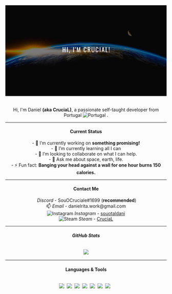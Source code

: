 ![Banner](https://github.com/00CruciaL00/00CruciaL00/blob/main/assets/banner/Banner.png)

<div align="center">
<br>
Hi, I'm Daniel <strong>(aka CruciaL)</strong>, a passionate self-taught developer from Portugal <img alt="Portugal", width="25px" src="https://upload.wikimedia.org/wikipedia/commons/thumb/5/5c/Flag_of_Portugal.svg/1200px-Flag_of_Portugal.svg.png"> .
<br>
<hr>      
<h4> Current Status </h4>     
- 🔭 I’m currently working on <strong>something promising!</strong><br>
- 🌱 I’m currently learning all I can<br>
- 👯 I’m looking to collaborate on what I can help.<br>
- 💬 Ask me about space, earth, life.<br>
- ⚡ Fun fact: <strong>Banging your head against a wall for one hour burns 150 calories.</strong> 
<hr>
<h4> Contact Me </h4>
<img alt="", width="15px" src="https://cdn.icon-icons.com/icons2/2108/PNG/512/discord_icon_130958.png"> <i>Discord</i> - SouOCruciale#1699 (<strong>recommended</strong>)
<br>
📫 <i>Email</i> - danielrita.work@gmail.com
<br>
<img alt="Instagram", width="15px" src="https://upload.wikimedia.org/wikipedia/commons/thumb/5/58/Instagram-Icon.png/1025px-Instagram-Icon.png"> <i>Instagram</i> -     <a href="https://www.instagram.com/souotaldani/">souotaldani</a>
<br>
<img alt="Steam", width="15px" src="https://upload.wikimedia.org/wikipedia/commons/thumb/8/83/Steam_icon_logo.svg/512px-Steam_icon_logo.svg.png"> <i>Steam</i> -     <a href="https://steamcommunity.com/id/CruciaL_Official/">CruciaL</a>
<hr>
<h4> <i> GitHub Stats </i> </h4>
<br>
<img src="https://github-readme-stats.vercel.app/api?username=00CruciaL00&show_icons=true&hide_border=true&theme=tokyonight&count_private=true">
<br>
<hr>
<h4>Languages & Tools</h4>
<br>
<img width="30px" src="https://upload.wikimedia.org/wikipedia/commons/thumb/e/e2/Atom_1.0_icon.png/768px-Atom_1.0_icon.png">&nbsp;&nbsp;<img width="30px" src="https://discord.js.org/static/logo-square.png">&nbsp;&nbsp;<img width="30px" src="https://upload.wikimedia.org/wikipedia/commons/thumb/9/99/Unofficial_JavaScript_logo_2.svg/480px-Unofficial_JavaScript_logo_2.svg.png">&nbsp;&nbsp;<img width="30px" src="https://img2.gratispng.com/20180425/jrw/kisspng-node-js-javascript-web-application-express-js-comp-5ae0f84e2a4242.1423638015246930701731.jpg">&nbsp;&nbsp;<img width="30px" src="https://img.icons8.com/color/452/mongodb.png">&nbsp;&nbsp;<img width="30px" src="https://img1.gratispng.com/20180320/fsw/kisspng-angle-text-symbol-brand-other-python-5ab0c09b0e3083.2363551015215330830581.jpg">&nbsp;&nbsp;<img width="30px" src="https://upload.wikimedia.org/wikipedia/commons/2/20/Photoshop_CC_icon.png">&nbsp;&nbsp;
<br>
</div>
